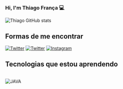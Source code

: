 ### Hi, I'm Thiago França 💻

![Thiago GitHub stats](https://github-readme-stats.vercel.app/api?username=thiagofr4nc4&show_icons=true&theme=tokyonight)

## Formas de me encontrar 
[![Twitter](https://img.shields.io/badge/Twitter-1DA1F2?style=for-the-badge&logo=twitter&logoColor=white)](https://twitter.com/thiagofr_4)
[![Twitter](https://img.shields.io/badge/LinkedIn-0077B5?style=for-the-badge&logo=linkedin&logoColor=white)](https://www.linkedin.com/in/thiago-fran%C3%A7a-a9303621a/)
[![Instagram](https://img.shields.io/badge/Instagram-E4405F?style=for-the-badge&logo=instagram&logoColor=white)](https://instagram.com/thiagofr_4)

## Tecnologias que estou aprendendo 

<div style="display: inline_block"><br/>
  <img align="center" alt="JAVA" scr="https://img.shields.io/badge/Java-ED8B00?style=for-the-badge&logo=openjdk&logoColor=white"/>
</div>
